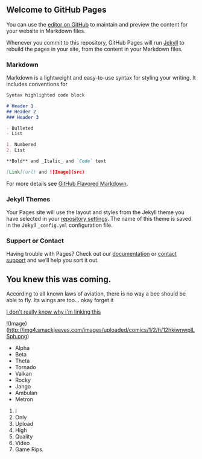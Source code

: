 ## Welcome to GitHub Pages

You can use the [editor on GitHub](https://github.com/kalutes/CS193_Fall18_Lab1/edit/master/index.md) to maintain and preview the content for your website in Markdown files.

Whenever you commit to this repository, GitHub Pages will run [Jekyll](https://jekyllrb.com/) to rebuild the pages in your site, from the content in your Markdown files.

### Markdown

Markdown is a lightweight and easy-to-use syntax for styling your writing. It includes conventions for

```markdown
Syntax highlighted code block

# Header 1
## Header 2
### Header 3

- Bulleted
- List

1. Numbered
2. List

**Bold** and _Italic_ and `Code` text

[Link](url) and ![Image](src)
```

For more details see [GitHub Flavored Markdown](https://guides.github.com/features/mastering-markdown/).

### Jekyll Themes

Your Pages site will use the layout and styles from the Jekyll theme you have selected in your [repository settings](https://github.com/kalutes/CS193_Fall18_Lab1/settings). The name of this theme is saved in the Jekyll `_config.yml` configuration file.

### Support or Contact

Having trouble with Pages? Check out our [documentation](https://help.github.com/categories/github-pages-basics/) or [contact support](https://github.com/contact) and we’ll help you sort it out.

## You knew this was coming.

According to all known laws of aviation, there is no way a bee should be able to fly. Its wings are too... okay forget it

[I don't really know why i'm linking this](fanon.clubpenguinwiki.info)

!(Image)(http://img4.smackjeeves.com/images/uploaded/comics/1/2/h/12hkiwnwplLSph.png)

- Alpha
- Beta
- Theta
- Tornado
- Valkan
- Rocky
- Jango
- Ambulan
- Metron

1. I
2. Only
3. Upload
4. High
5. Quality
6. Video
7. Game Rips.
